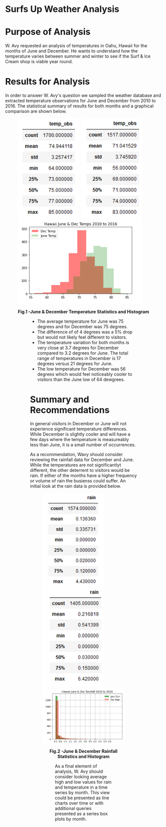 # Surfs Up Weather Analysis
# Purpose of Analysis
W. Avy requested an analysis of temperatures in Oahu, Hawaii for the months of June and December.  He wants to understand how the temperature varies between summer and winter to see if the Surf & Ice Cream shop is viable year round.
# Results for Analysis
In order to answer W. Avy's question we sampled the weather database and extracted temperature observations for June and December from 2010 to 2016.  The statistical summary of results for both months  and a graphical comparison are shown below.
<figure>
<p>
<img src="June_Temps.png" alt="June_Temps.png" width="200"/> 
<img src="Dec_Temps.png" alt="Dec_Temps.png" width="200" />
  <img src="Temp_Histogram.png" alt"Temp_Histogram.png" width="400" length="400" />
<figcaption align = "center"><b>Fig.1 -June & December Temperature Statistics and Histogram</b></figcaption>
<p>
<figure>

- The average temperature for June was 75 degrees and for December was 75 degrees.  
- The difference of of 4 degrees was a 5% drop but would not likely feel different to visitors.  
- The temperature variation for both months is very close at 3.7 degrees for December compared to 3.2 degrees for June.  The total range of temperatures in December is 17 degrees versus 21 degrees for June.  
- The low temperature for December was 56 degrees which would feel noticeably cooler to visitors than the June low of 64 dewgrees.
# Summary and Recommendations
In general visitors in December or June will not experience significant temperature differences.  While December is slightly cooler and will have a few days where the temperature is measureably less than June, it is a small number of occurrences.  

As a recommendation, Wavy should consider reviewing the rainfall data for December and June.  While the temperatures are not significantlyt different, the other deterrent to visitors would be rain.  If either of the months have a higher frequency or volume of rain the busienss could suffer.  An initial look at the rain data is provided below.
<figure>
<p>
<img src="June_rain.png" alt="June_rain.png" width="200"/> 
<img src="Dec_rain.png" alt="Dec_rain.png" width="200" />
  <img src="Rain_Histogram.png" alt"Rain_Histogram.png" width="400" length="400" />
<figcaption align = "center"><b>Fig.2 -June & December Rainfall Statistics and Histogram</b></figcaption>
<p>
<figure>
  
As a final element of analysis, W. Avy should consider looking average high and low values for rain and temperature in a time series by month.  This view could be presented as line charts over time or with additional queries presented as a series box plots by month.
